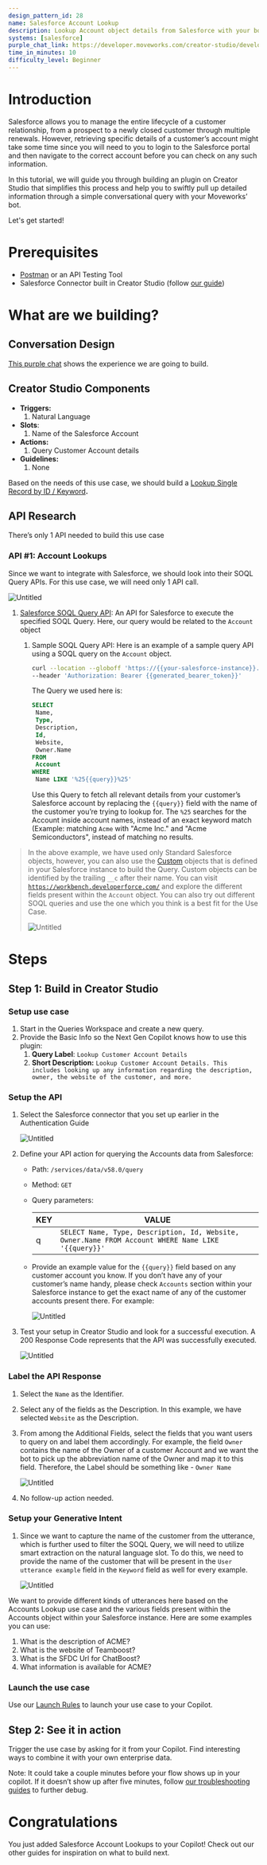 ```yaml
---
design_pattern_id: 28
name: Salesforce Account Lookup
description: Lookup Account object details from Salesforce with your bot
systems: [salesforce]
purple_chat_link: https://developer.moveworks.com/creator-studio/developer-tools/purple-chat-builder/?workspace=%7B%22title%22%3A%22My+Workspace%22%2C%22botSettings%22%3A%7B%7D%2C%22mocks%22%3A%5B%7B%22id%22%3A8491%2C%22title%22%3A%22Mock+1%22%2C%22transcript%22%3A%7B%22settings%22%3A%7B%22colorStyle%22%3A%22LIGHT%22%2C%22startTime%22%3A%2211%3A43+AM%22%2C%22defaultPerson%22%3A%22GWEN%22%2C%22editable%22%3Atrue%7D%2C%22messages%22%3A%5B%7B%22from%22%3A%22USER%22%2C%22text%22%3A%22What+is+the+Renewal+date+for+ACME%3F%22%7D%2C%7B%22from%22%3A%22ANNOTATION%22%2C%22text%22%3A%22Query+Salesforce+Accounts+API+endpoint%22%7D%2C%7B%22from%22%3A%22BOT%22%2C%22text%22%3A%22The+renewal+date+for+ACME+is+on+February+25%2C+2026%22%7D%2C%7B%22from%22%3A%22USER%22%2C%22text%22%3A%22Perfect%2C+thanks%21%22%7D%5D%7D%7D%5D%7D
time_in_minutes: 10
difficulty_level: Beginner
---
```


# Introduction

Salesforce allows you to manage the entire lifecycle of a customer relationship, from a prospect to a newly closed customer through multiple renewals. However, retrieving specific details of a customer’s account might take some time since you will need to you to login to the Salesforce portal and then navigate to the correct account before you can check on any such information.

In this tutorial, we will guide you through building an plugin on Creator Studio that simplifies this process and help you to swiftly pull up detailed information through a simple conversational query with your Moveworks’ bot.

Let's get started!

# Prerequisites

- [Postman](https://www.postman.com/) or an API Testing Tool
- Salesforce Connector built in Creator Studio (follow [our guide](https://developer.moveworks.com/creator-studio/resources/authentication-guide?id=salesforce))

# What are we building?

## Conversation Design

[This purple chat](https://developer.moveworks.com/creator-studio/developer-tools/purple-chat-builder/?workspace=%7B%22title%22%3A%22My+Workspace%22%2C%22botSettings%22%3A%7B%7D%2C%22mocks%22%3A%5B%7B%22id%22%3A8491%2C%22title%22%3A%22Mock+1%22%2C%22transcript%22%3A%7B%22settings%22%3A%7B%22colorStyle%22%3A%22LIGHT%22%2C%22startTime%22%3A%2211%3A43+AM%22%2C%22defaultPerson%22%3A%22GWEN%22%2C%22editable%22%3Atrue%7D%2C%22messages%22%3A%5B%7B%22from%22%3A%22USER%22%2C%22text%22%3A%22What+is+the+Renewal+date+for+ACME%3F%22%7D%2C%7B%22from%22%3A%22ANNOTATION%22%2C%22text%22%3A%22Query+Salesforce+Accounts+API+endpoint%22%7D%2C%7B%22from%22%3A%22BOT%22%2C%22text%22%3A%22The+renewal+date+for+ACME+is+on+February+25%2C+2026%22%7D%2C%7B%22from%22%3A%22USER%22%2C%22text%22%3A%22Perfect%2C+thanks%21%22%7D%5D%7D%7D%5D%7D) shows the experience we are going to build.

## Creator Studio Components

- **Triggers:**
    1. Natural Language
- **Slots**:
    1. Name of the Salesforce Account
- **Actions:**
    1. Query Customer Account details
- **Guidelines:**
    1. None

Based on the needs of this use case, we should build a [Lookup Single Record by ID / Keyword](https://developer.moveworks.com/creator-studio/design-patterns/dp-6/)**.**

## API Research

There’s only 1 API needed to build this use case

### API #1: Account Lookups

Since we want to integrate with Salesforce, we should look into their SOQL Query APIs. For this use case, we will need only 1 API call.

![Untitled](Use%20Case%20Tutorial%20Salesforce%20Account%20Lookup%200b5238e472eb4113bbc51e0a65fa3e08/Untitled.png)

1. [Salesforce SOQL Query API](https://developer.salesforce.com/docs/atlas.en-us.api_rest.meta/api_rest/resources_query.htm): An API for Salesforce to execute the specified SOQL Query. Here, our query would be related to the `Account` object
    1. Sample SOQL Query API: Here is an example of a sample query API using a SOQL query on the `Account` object.

        ```bash
        curl --location --globoff 'https://{{your-salesforce-instance}}.my.salesforce.com/services/data/v58.0/query?q=SELECT%20Name%2CType%2CDescription%2CId%2CWebsite%2COwner.Name%20FROM%20Account%20WHERE%20Name%20LIKE%20%27{{query}}%27' \
        --header 'Authorization: Bearer {{generated_bearer_token}}'
        ```

        The Query we used here is:

        ```sql
        SELECT
         Name,
         Type,
         Description,
         Id,
         Website,
         Owner.Name
        FROM
         Account
        WHERE
         Name LIKE '%25{{query}}%25'
        ```

        Use this Query to fetch all relevant details from your customer’s Salesforce account by replacing the `{{query}}` field with the name of the customer you’re trying to lookup for. The `%25` searches for the Account inside account names, instead of an exact keyword match (Example: matching `Acme` with "Acme Inc." and "Acme Semiconductors", instead of matching no results.

> In the above example, we have used only Standard Salesforce objects, however, you can also use the [Custom](https://help.salesforce.com/s/articleView?id=sf.basics_object_types.htm&type=5) objects that is defined in your Salesforce instance to build the Query. Custom objects can be identified by the trailing `__c` after their name.
You can visit [`https://workbench.developerforce.com/`](https://workbench.developerforce.com/) and explore the different fields present within the `Account` object. You can also try out different SOQL queries and use the one which you think is a best fit for the Use Case.
>
>
> ![Untitled](Use%20Case%20Tutorial%20Salesforce%20Account%20Lookup%200b5238e472eb4113bbc51e0a65fa3e08/Untitled%201.png)
>

# Steps

## Step 1: Build in Creator Studio

### Setup use case

1. Start in the Queries Workspace and create a new query.
2. Provide the Basic Info so the Next Gen Copilot knows how to use this plugin:
    1. **Query Label**: `Lookup Customer Account Details`
    2. **Short Description:** `Lookup Customer Account Details. This includes looking up any information regarding the description, owner, the website of the customer, and more.`

### Setup the API

1. Select the Salesforce connector that you set up earlier in the Authentication Guide

    ![Untitled](Use%20Case%20Tutorial%20Salesforce%20Account%20Lookup%200b5238e472eb4113bbc51e0a65fa3e08/Untitled%202.png)

1. Define your API action for querying the Accounts data from Salesforce:
    - Path: `/services/data/v58.0/query`
    - Method: `GET`
    - Query parameters:

        | KEY | VALUE |
        | --- | --- |
        | q | `SELECT Name, Type, Description, Id, Website, Owner.Name FROM Account WHERE Name LIKE '{{query}}'` |
    - Provide an example value for the `{{query}}` field based on any customer account you know. If you don’t have any of your customer’s name handy, please check `Accounts` section within your Salesforce instance to get the exact name of any of the customer accounts present there. For example:

        ![Untitled](Use%20Case%20Tutorial%20Salesforce%20Account%20Lookup%200b5238e472eb4113bbc51e0a65fa3e08/Untitled%203.png)

1. Test your setup in Creator Studio and look for a successful execution. A 200 Response Code represents that the API was successfully executed.

    ![Untitled](Use%20Case%20Tutorial%20Salesforce%20Account%20Lookup%200b5238e472eb4113bbc51e0a65fa3e08/Untitled%204.png)

### Label the API Response

1. Select the `Name` as the Identifier.
2. Select any of the fields as the Description. In this example, we have selected `Website` as the Description.
3. From among the Additional Fields, select the fields that you want users to query on and label them accordingly. For example, the field `Owner` contains the name of the Owner of a customer Account and we want the bot to pick up the abbreviation name of the Owner and map it to this field. Therefore, the Label should be something like - `Owner Name`

    ![Untitled](Use%20Case%20Tutorial%20Salesforce%20Account%20Lookup%200b5238e472eb4113bbc51e0a65fa3e08/Untitled%205.png)

4. No follow-up action needed.

### Setup your Generative Intent

1. Since we want to capture the name of the customer from the utterance, which is further used to filter the SOQL Query, we will need to utilize smart extraction on the natural language slot. To do this, we need to provide the name of the customer that will be present in the `User utterance example` field in the `Keyword` field as well for every example.

    ![Untitled](Use%20Case%20Tutorial%20Salesforce%20Account%20Lookup%200b5238e472eb4113bbc51e0a65fa3e08/Untitled%206.png)

We want to provide different kinds of utterances here based on the Accounts Lookup use case and the various fields present within the Accounts object within your Salesforce instance. Here are some examples you can use:

1. What is the description of ACME?
2. What is the website of Teamboost?
3. What is the SFDC Url for ChatBoost?
4. What information is available for ACME?

### Launch the use case

Use our [Launch Rules](https://developer.moveworks.com/creator-studio/launch-options/) to launch your use case to your Copilot.

## Step 2: See it in action

Trigger the use case by asking for it from your Copilot. Find interesting ways to combine it with your own enterprise data.

Note: It could take a couple minutes before your flow shows up in your copilot. If it doesn’t show up after five minutes, follow [our troubleshooting guides](https://developer.moveworks.com/creator-studio/troubleshooting/support) to further debug.

# Congratulations

You just added Salesforce Account Lookups to your Copilot! Check out our other guides for inspiration on what to build next.
